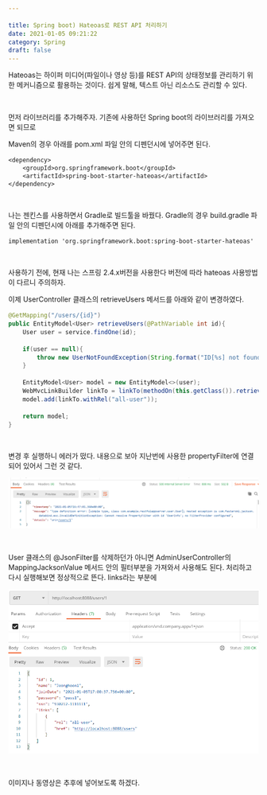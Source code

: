 ```yaml
---

title: Spring boot) Hateoas로 REST API 처리하기
date: 2021-01-05 09:21:22
category: Spring
draft: false
---
```


Hateoas는 하이퍼 미디어(파일이나 영상 등)를 REST API의 상태정보를 관리하기 위한 메커니즘으로 활용하는 것이다. 쉽게 말해, 텍스트 아닌 리소스도 관리할 수 있다.

<br/>

먼저 라이브러리를 추가해주자. 기존에 사용하던 Spring boot의 라이브러리를 가져오면 되므로 

Maven의 경우 아래를 pom.xml 파일 안의 디펜던시에 넣어주면 된다.

```
<dependency>
	<groupId>org.springframework.boot</groupId>
	<artifactId>spring-boot-starter-hateoas</artifactId>
</dependency>
```

<br/>

나는 젠킨스를 사용하면서 Gradle로 빌드툴을 바꿨다. Gradle의 경우 build.gradle 파일 안의 디펜던시에 아래를 추가해주면 된다.

```
implementation 'org.springframework.boot:spring-boot-starter-hateoas'
```

<br/>

사용하기 전에, 현재 나는 스프링 2.4.x버전을 사용한다 버전에 따라 hateoas 사용방법이 다르니 주의하자.

이제 UserController 클래스의 retrieveUsers 메서드를 아래와 같이 변경하였다.

```java
@GetMapping("/users/{id}")
public EntityModel<User> retrieveUsers(@PathVariable int id){
    User user = service.findOne(id);

    if(user == null){
        throw new UserNotFoundException(String.format("ID[%s] not found", id));
    }

    EntityModel<User> model = new EntityModel<>(user);
    WebMvcLinkBuilder linkTo = linkTo(methodOn(this.getClass()).retrieveAllUsers());
    model.add(linkTo.withRel("all-user"));

    return model;
}
```

<br/>

변경 후 실행하니 에러가 떴다. 내용으로 보아 지난번에 사용한 propertyFilter에 연결되어 있어서 그런 것 같다.

![image-20210106014909087](SpringBoot13-hateoas.assets/image-20210106014909087.png)

<br/>

User 클래스의 @JsonFilter를 삭제하던가 아니면 AdminUserController의 MappingJacksonValue 메서드 안의 필터부분을 가져와서 사용해도 된다. 처리하고 다시 실행해보면 정상적으로 뜬다. links라는 부분에 

![image-20210106020119302](SpringBoot13-hateoas.assets/image-20210106020119302.png)

<br/>

이미지나 동영상은 추후에 넣어보도록 하겠다.